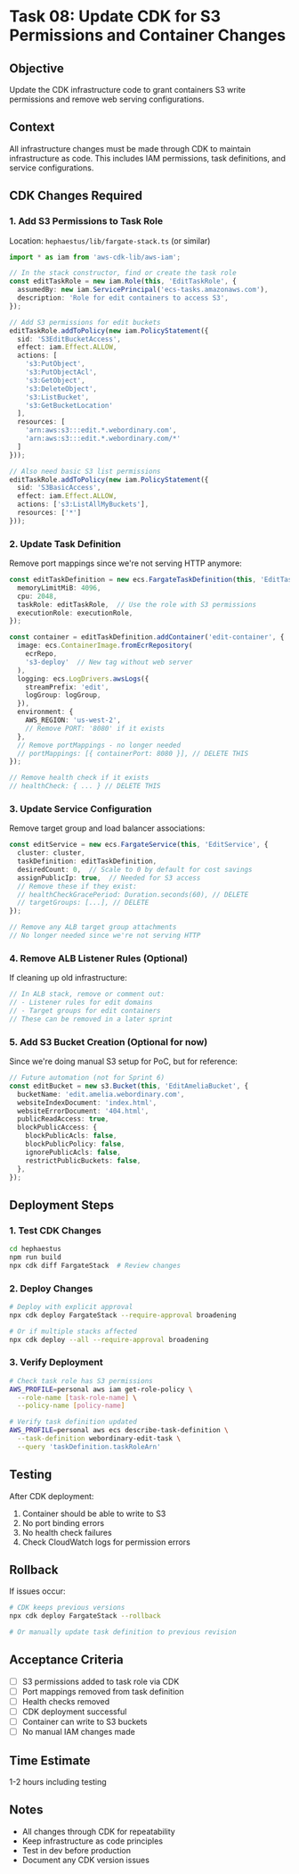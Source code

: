 # Task 08: Update CDK for S3 Permissions and Container Changes

## Objective
Update the CDK infrastructure code to grant containers S3 write permissions and remove web serving configurations.

## Context
All infrastructure changes must be made through CDK to maintain infrastructure as code. This includes IAM permissions, task definitions, and service configurations.

## CDK Changes Required

### 1. Add S3 Permissions to Task Role
Location: `hephaestus/lib/fargate-stack.ts` (or similar)

```typescript
import * as iam from 'aws-cdk-lib/aws-iam';

// In the stack constructor, find or create the task role
const editTaskRole = new iam.Role(this, 'EditTaskRole', {
  assumedBy: new iam.ServicePrincipal('ecs-tasks.amazonaws.com'),
  description: 'Role for edit containers to access S3',
});

// Add S3 permissions for edit buckets
editTaskRole.addToPolicy(new iam.PolicyStatement({
  sid: 'S3EditBucketAccess',
  effect: iam.Effect.ALLOW,
  actions: [
    's3:PutObject',
    's3:PutObjectAcl',
    's3:GetObject',
    's3:DeleteObject',
    's3:ListBucket',
    's3:GetBucketLocation'
  ],
  resources: [
    'arn:aws:s3:::edit.*.webordinary.com',
    'arn:aws:s3:::edit.*.webordinary.com/*'
  ]
}));

// Also need basic S3 list permissions
editTaskRole.addToPolicy(new iam.PolicyStatement({
  sid: 'S3BasicAccess',
  effect: iam.Effect.ALLOW,
  actions: ['s3:ListAllMyBuckets'],
  resources: ['*']
}));
```

### 2. Update Task Definition
Remove port mappings since we're not serving HTTP anymore:

```typescript
const editTaskDefinition = new ecs.FargateTaskDefinition(this, 'EditTaskDef', {
  memoryLimitMiB: 4096,
  cpu: 2048,
  taskRole: editTaskRole,  // Use the role with S3 permissions
  executionRole: executionRole,
});

const container = editTaskDefinition.addContainer('edit-container', {
  image: ecs.ContainerImage.fromEcrRepository(
    ecrRepo,
    's3-deploy'  // New tag without web server
  ),
  logging: ecs.LogDrivers.awsLogs({
    streamPrefix: 'edit',
    logGroup: logGroup,
  }),
  environment: {
    AWS_REGION: 'us-west-2',
    // Remove PORT: '8080' if it exists
  },
  // Remove portMappings - no longer needed
  // portMappings: [{ containerPort: 8080 }], // DELETE THIS
});

// Remove health check if it exists
// healthCheck: { ... } // DELETE THIS
```

### 3. Update Service Configuration
Remove target group and load balancer associations:

```typescript
const editService = new ecs.FargateService(this, 'EditService', {
  cluster: cluster,
  taskDefinition: editTaskDefinition,
  desiredCount: 0,  // Scale to 0 by default for cost savings
  assignPublicIp: true,  // Needed for S3 access
  // Remove these if they exist:
  // healthCheckGracePeriod: Duration.seconds(60), // DELETE
  // targetGroups: [...], // DELETE
});

// Remove any ALB target group attachments
// No longer needed since we're not serving HTTP
```

### 4. Remove ALB Listener Rules (Optional)
If cleaning up old infrastructure:

```typescript
// In ALB stack, remove or comment out:
// - Listener rules for edit domains
// - Target groups for edit containers
// These can be removed in a later sprint
```

### 5. Add S3 Bucket Creation (Optional for now)
Since we're doing manual S3 setup for PoC, but for reference:

```typescript
// Future automation (not for Sprint 6)
const editBucket = new s3.Bucket(this, 'EditAmeliaBucket', {
  bucketName: 'edit.amelia.webordinary.com',
  websiteIndexDocument: 'index.html',
  websiteErrorDocument: '404.html',
  publicReadAccess: true,
  blockPublicAccess: {
    blockPublicAcls: false,
    blockPublicPolicy: false,
    ignorePublicAcls: false,
    restrictPublicBuckets: false,
  },
});
```

## Deployment Steps

### 1. Test CDK Changes
```bash
cd hephaestus
npm run build
npx cdk diff FargateStack  # Review changes
```

### 2. Deploy Changes
```bash
# Deploy with explicit approval
npx cdk deploy FargateStack --require-approval broadening

# Or if multiple stacks affected
npx cdk deploy --all --require-approval broadening
```

### 3. Verify Deployment
```bash
# Check task role has S3 permissions
AWS_PROFILE=personal aws iam get-role-policy \
  --role-name [task-role-name] \
  --policy-name [policy-name]

# Verify task definition updated
AWS_PROFILE=personal aws ecs describe-task-definition \
  --task-definition webordinary-edit-task \
  --query 'taskDefinition.taskRoleArn'
```

## Testing
After CDK deployment:
1. Container should be able to write to S3
2. No port binding errors
3. No health check failures
4. Check CloudWatch logs for permission errors

## Rollback
If issues occur:
```bash
# CDK keeps previous versions
npx cdk deploy FargateStack --rollback

# Or manually update task definition to previous revision
```

## Acceptance Criteria
- [ ] S3 permissions added to task role via CDK
- [ ] Port mappings removed from task definition
- [ ] Health checks removed
- [ ] CDK deployment successful
- [ ] Container can write to S3 buckets
- [ ] No manual IAM changes made

## Time Estimate
1-2 hours including testing

## Notes
- All changes through CDK for repeatability
- Keep infrastructure as code principles
- Test in dev before production
- Document any CDK version issues